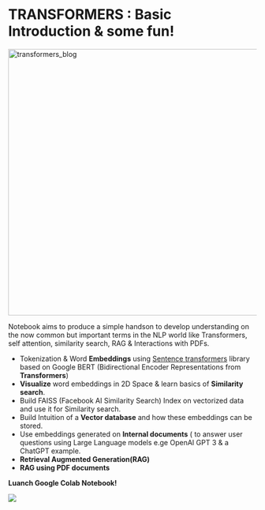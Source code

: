 

# **TRANSFORMERS** : Basic Introduction & some fun!
<img width="540" alt="transformers_blog" src="https://github.com/VNSHANPR/embedding_RAG/assets/41034062/08f005a8-e19c-45b2-a67d-40e7e773ed86">

Notebook aims to produce a simple handson to develop understanding on the now common but important terms in the NLP world like Transformers, self attention, similarity search, RAG & Interactions with PDFs. 

*   Tokenization & Word **Embeddings** using [Sentence transformers](https://https://www.sbert.net/) library based on Google BERT (Bidirectional Encoder Representations from **Transformers**)
*   **Visualize** word embeddings in 2D Space & learn basics of **Similarity search**.
*   Build FAISS (Facebook AI Similarity Search) Index on vectorized data and use it for Similarity search.
*   Build Intuition of a **Vector database** and how these embeddings can be stored.
*   Use embeddings generated on **Internal documents** ( to answer user questions using Large Language models e.ge OpenAI GPT 3 & a ChatGPT example.
*   **Retrieval Augmented Generation(RAG)**
*   **RAG using PDF documents** 

**Luanch Google Colab Notebook!** 

[<img src="https://github.com/VNSHANPR/embedding_RAG/assets/41034062/518a4779-7c1b-44b3-863f-b2042a5f0a99">](https://colab.research.google.com/github/VNSHANPR/embedding_RAG/blob/main/Transformers_Intro_embeddings_similarity_search_RAG.ipynb)




